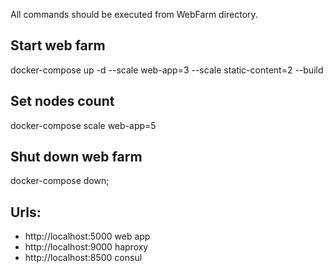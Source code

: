 All commands should be executed from WebFarm directory.

## Start web farm
docker-compose up -d --scale web-app=3 --scale static-content=2 --build

## Set nodes count
docker-compose scale web-app=5

## Shut down web farm
docker-compose down; 

## Urls:
- http://localhost:5000 web app
- http://localhost:9000 haproxy
- http://localhost:8500 consul
